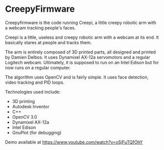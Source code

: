 # CreepyFirmware
Creepyfirmware is the code running Creepi, a little creepy robotic arm with a webcam tracking people's faces.

Creepi is a little, useless and creepy robotic arm with a webcam at its end. It basically stares at people and tracks them.

The arm is entirely composed of 3D printed parts, all designed and printed by Damien Delbos. It uses Dynamixel AX-12a servomotors and a regular Logitech webcam. Ultimately, it is supposed to run on an Intel Edison but for now runs on a regular computer.

The algorithm uses OpenCV and is fairly simple. It uses face detection, video tracking and PID loops.

Technologies used include:

- 3D printing
- Autodesk Inventor
- C++
- OpenCV 3.0
- Dynamixel AX-12a
- Intel Edison
- GnuPlot (for debugging)

Demo available at https://www.youtube.com/watch?v=oSjFuTQfOhY
